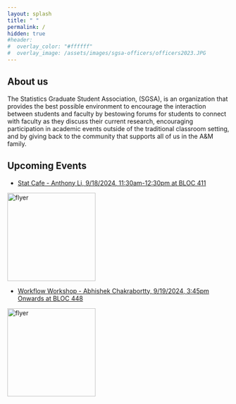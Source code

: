 ```yaml
---
layout: splash
title: " "
permalink: /
hidden: true
#header:
#  overlay_color: "#ffffff"
#  overlay_image: /assets/images/sgsa-officers/officers2023.JPG
---
```


## About us

The Statistics Graduate Student Association, (SGSA), is an organization that provides the best possible environment to encourage the interaction between students and faculty by bestowing forums for students to connect with faculty as they discuss their current research, encouraging participation in academic events outside of the traditional classroom setting, and by giving back to the community that supports all of us in the A&M family.

## Upcoming Events

- [Stat Cafe - Anthony Li, 9/18/2024, 11:30am-12:30pm at BLOC 411](https://calendar.google.com/calendar/u/0/r/eventedit/copy/MnA4bzFpZGVhbDR2dnNwZmxtNW85Z20xaWkgY19jNmYyNWM1YWJjMjcwODEwNWY0ZWRjZjJmMjMwOWU0ZjAyODMyMDAzYTk2MDQwNzM2NTdhZDlhNjY3YThmZWUzQGc) 

<img src="https://github.com/tamusgsa/tamusgsa.github.io/blob/master/assets/images/stat_cafe\Li_Sept_18_2024\StatCafe_Talk_Anthony_Li.png?raw=true" alt="flyer" width="200"/> <br>

- [Workflow Workshop - Abhishek Chakrabortty, 9/19/2024, 3:45pm Onwards at BLOC 448](https://calendar.google.com/calendar/u/0/r/eventedit/copy/NWlxMHNpNHRpZXIyMGd0Y2VjMXAwYmI3NGUgY19jNmYyNWM1YWJjMjcwODEwNWY0ZWRjZjJmMjMwOWU0ZjAyODMyMDAzYTk2MDQwNzM2NTdhZDlhNjY3YThmZWUzQGc) 


<img src="https://github.com/tamusgsa/tamusgsa.github.io/blob/master/assets/images/workflow_workshops\Chakrabortty_Sept_19_2024\Chakrabortty_WW_F24_09_19_Flyer.png?raw=true" alt="flyer" width="200"/> <br>

 
